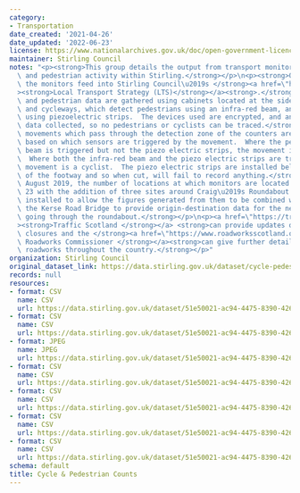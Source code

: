 ```yaml
---
category:
- Transportation
date_created: '2021-04-26'
date_updated: '2022-06-23'
license: https://www.nationalarchives.gov.uk/doc/open-government-licence/version/3/
maintainer: Stirling Council
notes: "<p><strong>This group details the output from transport monitoring of cyclist\
  \ and pedestrian activity within Stirling.</strong></p>\n<p><strong>Outputs from\
  \ the monitors feed into Stirling Council\u2019s </strong><a href=\"https://www.stirling.gov.uk/roads-transport-streets/environment-friendly-transport/local-transport-strategy-documents/\"\
  ><strong>Local Transport Strategy (LTS)</strong></a><strong>.</strong></p>\n<p><strong>Cycle\
  \ and pedestrian data are gathered using cabinets located at the side of footways\
  \ and cycleways, which detect pedestrians using an infra-red beam, and cyclists\
  \ using piezoelectric strips.  The devices used are encrypted, and anonymise any\
  \ data collected, so no pedestrians or cyclists can be traced.</strong></p>\n<p><strong>The\
  \ movements which pass through the detection zone of the counters are classified\
  \ based on which sensors are triggered by the movement.  Where the pedestrian infra-red\
  \ beam is triggered but not the piezo electric strips, the movement is a pedestrian.\
  \  Where both the infra-red beam and the piezo electric strips are triggered, the\
  \ movement is a cyclist.  The piezo electric strips are installed below the surface\
  \ of the footway and so when cut, will fail to record anything.</strong></p>\n<p><strong>In\
  \ August 2019, the number of locations at which monitors are located increased to\
  \ 23 with the addition of three sites around Craig\u2019s Roundabout. These were\
  \ installed to allow the figures generated from them to be combined with those from\
  \ the Kerse Road Bridge to provide origin-destination data for the network of pathways\
  \ going through the roundabout.</strong></p>\n<p><a href=\"https://trafficscotland.org/\"\
  ><strong>Traffic Scotland </strong></a> <strong>can provide updates on any road\
  \ closures and the </strong><a href=\"https://www.roadworksscotland.org/\"><strong>Scottish\
  \ Roadworks Commissioner </strong></a><strong>can give further details on any planned\
  \ roadworks throughout the country.</strong></p>"
organization: Stirling Council
original_dataset_link: https://data.stirling.gov.uk/dataset/cycle-pedestrian-counts
records: null
resources:
- format: CSV
  name: CSV
  url: https://data.stirling.gov.uk/dataset/51e50021-ac94-4475-8390-4261bc540665/resource/c3ed863f-4e5e-4ba2-b062-204d843737c0/download/20210803-cycle-pedestrian-counts-jan-2020-to-dec-2020-.csv
- format: CSV
  name: CSV
  url: https://data.stirling.gov.uk/dataset/51e50021-ac94-4475-8390-4261bc540665/resource/0ab8ea65-2634-405c-8a40-a092973e7429/download/20220211-cycle-pedestrian-counts-jan-2021-to-dec-2021.csv
- format: JPEG
  name: JPEG
  url: https://data.stirling.gov.uk/dataset/51e50021-ac94-4475-8390-4261bc540665/resource/b2839a83-e188-4c5e-8983-3be63039cd85/download/20210526-craigs-roundabout-map.jpg
- format: CSV
  name: CSV
  url: https://data.stirling.gov.uk/dataset/51e50021-ac94-4475-8390-4261bc540665/resource/a1a50572-c035-41f4-8d86-f9f0c0ce1d13/download/20220211-monitoring-locations-summary-counts-for-2020.csv
- format: CSV
  name: CSV
  url: https://data.stirling.gov.uk/dataset/51e50021-ac94-4475-8390-4261bc540665/resource/35c5bdd9-1dcd-4294-aa5b-c38026537b38/download/20220211-monitoring-locations-summary-counts-for-2021.csv
- format: CSV
  name: CSV
  url: https://data.stirling.gov.uk/dataset/51e50021-ac94-4475-8390-4261bc540665/resource/f5afb989-91c4-42e3-9d0d-9ace2874ae8a/download/20220621-monitoring-locations-summary-counts-for-2022.csv
- format: CSV
  name: CSV
  url: https://data.stirling.gov.uk/dataset/51e50021-ac94-4475-8390-4261bc540665/resource/0ba6a880-f5d5-4a5c-8a36-aef1d7e2376b/download/20220621-cycle-pedestrian-counts-jan-2022-to-dec-2022.csv
schema: default
title: Cycle & Pedestrian Counts
---
```

